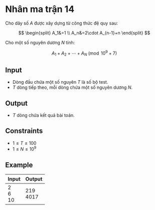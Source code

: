 # Nhân ma trận 14

Cho dãy số $A$ được xây dựng từ công thức đệ quy sau:

$$
\begin{split}
   A_1&=1 \\
   A_n&=2\cdot A_{n-1}+n
\end{split}
$$

Cho một số nguyên dương $N$ tính:

$$
A_1 + A_2 + \cdots + A_N \pmod{10^9+7}
$$

## Input

- Dòng đầu chứa một số nguyên $T$ là số bộ test.
- $T$ dòng tiếp theo, mỗi dòng chứa một số nguyên dương $N$.

## Output

- $T$ dòng chứa kết quả bài toán.

## Constraints

- $1\le T\le 100$
- $1\le N\le 10^9$

## Example

|Input|Output|
|-|-|
|2<br>6<br>10|219<br>4017|
